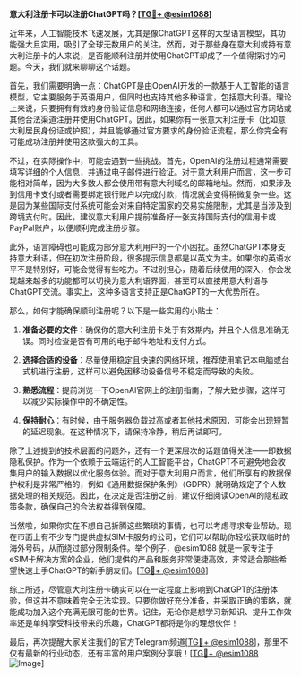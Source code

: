 **意大利注册卡可以注册ChatGPT吗？[[TG💪+ @esim1088](https://t.me/s/esim1088)]**

近年来，人工智能技术飞速发展，尤其是像ChatGPT这样的大型语言模型，其功能强大且实用，吸引了全球无数用户的关注。然而，对于那些身在意大利或持有意大利注册卡的人来说，是否能顺利注册并使用ChatGPT却成了一个值得探讨的问题。今天，我们就来聊聊这个话题。

首先，我们需要明确一点：ChatGPT是由OpenAI开发的一款基于人工智能的语言模型，它主要服务于英语用户，但同时也支持其他多种语言，包括意大利语。理论上来说，只要拥有有效的身份验证信息和网络连接，任何人都可以通过官方网站或其他合法渠道注册并使用ChatGPT。因此，如果你有一张意大利注册卡（比如意大利居民身份证或护照），并且能够通过官方要求的身份验证流程，那么你完全有可能成功注册并使用这款强大的工具。

不过，在实际操作中，可能会遇到一些挑战。首先，OpenAI的注册过程通常需要填写详细的个人信息，并通过电子邮件进行验证。对于意大利用户而言，这一步可能相对简单，因为大多数人都会使用带有意大利域名的邮箱地址。然而，如果涉及到信用卡支付或者需要绑定银行账户以完成付款，情况就会变得稍微复杂一些。这是因为某些国际支付系统可能会对来自特定国家的交易实施限制，尤其是当涉及到跨境支付时。因此，建议意大利用户提前准备好一张支持国际支付的信用卡或PayPal账户，以便顺利完成注册步骤。

此外，语言障碍也可能成为部分意大利用户的一个小困扰。虽然ChatGPT本身支持意大利语，但在初次注册阶段，很多提示信息都是以英文为主。如果你的英语水平不是特别好，可能会觉得有些吃力。不过别担心，随着后续使用的深入，你会发现越来越多的功能都可以切换为意大利语界面，甚至可以直接用意大利语与ChatGPT交流。事实上，这种多语言支持正是ChatGPT的一大优势所在。

那么，如何才能确保顺利注册呢？以下是一些实用的小贴士：

1. **准备必要的文件**：确保你的意大利注册卡处于有效期内，并且个人信息准确无误。同时检查是否有可用的电子邮件地址和支付方式。
   
2. **选择合适的设备**：尽量使用稳定且快速的网络环境，推荐使用笔记本电脑或台式机进行注册，这样可以避免因移动设备信号不稳定而导致的失败。

3. **熟悉流程**：提前浏览一下OpenAI官网上的注册指南，了解大致步骤，这样可以减少实际操作中的不确定性。

4. **保持耐心**：有时候，由于服务器负载过高或者其他技术原因，可能会出现短暂的延迟现象。在这种情况下，请保持冷静，稍后再试即可。

除了上述提到的技术层面的问题外，还有一个更深层次的话题值得关注——即数据隐私保护。作为一个依赖于云端运行的人工智能平台，ChatGPT不可避免地会收集用户的输入数据以优化服务体验。而对于意大利用户而言，他们所享有的数据保护权利是非常严格的，例如《通用数据保护条例》（GDPR）就明确规定了个人数据处理的相关规范。因此，在决定是否注册之前，建议仔细阅读OpenAI的隐私政策条款，确保自己的合法权益得到保障。

当然啦，如果你实在不想自己折腾这些繁琐的事情，也可以考虑寻求专业帮助。现在市面上有不少专门提供虚拟SIM卡服务的公司，它们可以帮助你轻松获取临时的海外号码，从而绕过部分限制条件。举个例子，@esim1088 就是一家专注于eSIM卡解决方案的企业，他们提供的产品和服务非常便捷高效，非常适合那些希望快速上手ChatGPT的新手朋友们。[[TG💪+ @esim1088](https://t.me/s/esim1088)]

综上所述，尽管意大利注册卡确实可以在一定程度上影响到ChatGPT的注册体验，但这并不意味着完全无法实现。只要你做好充分准备，并采取正确的策略，就能成功加入这个充满无限可能的世界。记住，无论你是想学习新知识、提升工作效率还是单纯享受科技带来的乐趣，ChatGPT都将是你的理想伙伴！

最后，再次提醒大家关注我们的官方Telegram频道[[TG💪+ @esim1088](https://t.me/s/esim1088)]，那里不仅有最新的行业动态，还有丰富的用户案例分享哦！[[TG💪+ @esim1088](https://t.me/s/esim1088) ![Image](https://i.postimg.cc/4NQfJmqS/Snipaste-2025-05-13-00-14-12.png)]